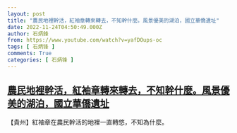 ```yaml
---
layout: post
title: "農民地裡幹活，紅袖章轉來轉去，不知幹什麼。風景優美的湖泊，國立華僑遺址"
date: 2022-11-24T04:50:49.000Z
author: 石炳鋒
from: https://www.youtube.com/watch?v=yafDOups-oc
tags: [ 石炳锋 ]
comments: True
categories: [ 石炳锋 ]
---
```

<!--1669265449000-->
[農民地裡幹活，紅袖章轉來轉去，不知幹什麼。風景優美的湖泊，國立華僑遺址](https://www.youtube.com/watch?v=yafDOups-oc)
------

<div>
【貴州】紅袖章在農民幹活的地裡一直轉悠，不知為什麼。
</div>
